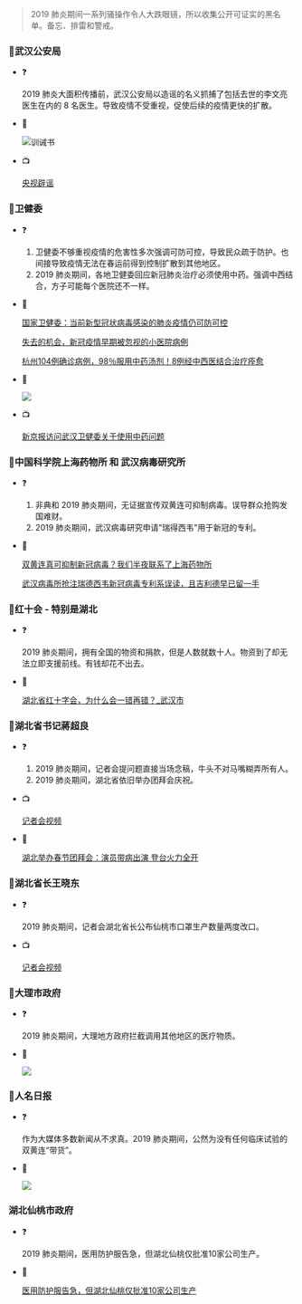 > 2019 肺炎期间一系列骚操作令人大跌眼镜，所以收集公开可证实的黑名单。备忘、排雷和警戒。

### 🚫武汉公安局

- ❓
  
  2019 肺炎大面积传播前，武汉公安局以造谣的名义抓捕了包括去世的李文亮医生在内的 8 名医生。导致疫情不受重视，促使后续的疫情更快的扩散。  
  
- 🗾
  
  <img src="https://cdn.jsdelivr.net/gh/linsyorozuya/Black-Heart-Vip@master/media/IMG_1767.jpeg"   alt="训诫书" />
  
- 📺
  
  [央视辟谣](media/fake.MOV)


### 🚫卫健委

- ❓

  1. 卫健委不够重视疫情的危害性多次强调可防可控，导致民众疏于防护。也间接导致疫情无法在春运前得到控制扩散到其他地区。
  2. 2019 肺炎期间，各地卫健委回应新冠肺炎治疗必须使用中药。强调中西结合，方子可能每个医院还不一样。
  
- 🔗

  [国家卫健委：当前新型冠状病毒感染的肺炎疫情仍可防可控](https://china.huanqiu.com/article/9CaKrnKoYBB)
  
  [失去的机会，新冠疫情早期被忽视的小医院病例](https://mp.weixin.qq.com/s?__biz=MzUzNjk4NTcyOA==&mid=2247488321&idx=1&sn=621c51534800e0b949e0bfb627fbcd7d&chksm=faecbaaecd9b33b81f5cb8be4a293993d509220cbaa38fa7707b3e3e1e1cf281db1384a28801&mpshare=1&scene=1&srcid=&sharer_sharetime=1581387278594&sharer_shareid=81cadb1cb517e608ae85b8f6a24f95d1&exportkey=AbzKD1Q1huFE8AVRoSRQU6w%3D&pass_ticket=LQZWmUR%2Bk9mAVF3O0xG2u1KMtleYUSXT0Wdl8aVsaIieydHa7ykXpQkGoDs7Y7eC#rd)

  [杭州104例确诊病例，98％服用中药汤剂！8例经中西医结合治疗痊愈](https://new.qq.com/omn/20200206/20200206A0IGW600.html)

- 🗾
  
  <img src="https://cdn.jsdelivr.net/gh/linsyorozuya/Black-Heart-Vip@master/media/a716fd45ly1gafuu4tjy3j20ow0oa79t.jpg"    />

- 📺

  [新京报访问武汉卫健委关于使用中药问题](media/001Fn58Slx07AGZWJESk01041201fsb90E013.mp4)


### 🚫中国科学院上海药物所 和 武汉病毒研究所

- ❓

  1. 非典和 2019 肺炎期间，无证据宣传双黄连可抑制病毒。误导群众抢购发国难财。
  2. 2019 肺炎期间，武汉病毒研究申请"瑞得西韦"用于新冠的专利。

- 🔗

  [双黄连真可抑制新冠病毒？我们半夜联系了上海药物所](https://m.uczzd.cn/webview/news?app=uc-iflow&zzd_from=ucpush&aid=4801751863254753739&cid=100&uc_param_str=dndseiwifrvesvntgicp&uc_biz_str=S:custom%7CC:iflow_site%7CK:true&from=uc_push&from_sm=kkframenew)
  
  [武汉病毒所抢注瑞德西韦新冠病毒专利系误读，且吉利德早已留一手](https://m.jiemian.com/article/3947746.html)


### 🚫红十会 - 特别是湖北

- ❓

  2019 肺炎期间，拥有全国的物资和捐款，但是人数就数十人。物资到了却无法立即支援前线。有钱却花不出去。

- 🔗

  [湖北省红十字会，为什么会一错再错？_武汉市](https://sohu.com/a/369795489_477856/?pvid=000115_3w_a)


### 🚫湖北省书记蔣超良

- ❓

  1. 2019 肺炎期间，记者会提问题直接当场念稿，牛头不对马嘴糊弄所有人。
  2. 2019 肺炎期间，湖北省依旧举办团拜会庆祝。

- 📺

  [记者会视频](media/0045b5Xdlx07ACsrmGZq01041201y7q60E010.mp4)
  
- 🔗

  [湖北举办春节团拜会：演员带病出演 登台火力全开](https://sohu.com/a/368656471_679976/?pvid=000115_3w_a)


### 🚫湖北省长王晓东

- ❓

  2019 肺炎期间，记者会湖北省长公布仙桃市口罩生产数量两度改口。

- 📺

  [记者会视频](media/003vnRpWlx07Au63vgQw010412002TCv0E010.mp4)


### 🚫大理市政府

- ❓

  2019 肺炎期间，大理地方政府拦截调用其他地区的医疗物质。

- 🗾

  <img src="https://cdn.jsdelivr.net/gh/linsyorozuya/Black-Heart-Vip@master/media/IMG_1758.jpeg"    />
  
  
### 🚫人名日报

- ❓

  作为大媒体多数新闻从不求真。2019 肺炎期间，公然为没有任何临床试验的双黄连“带货”。

- 🗾

  <img src="https://cdn.jsdelivr.net/gh/linsyorozuya/Black-Heart-Vip@master/media/75ae31f4d947b65b7285fe7b2603984e.jpg"    />

### 湖北仙桃市政府

- ❓

  2019 肺炎期间，医用防护服告急，但湖北仙桃仅批准10家公司生产。

- 🔗

  [医用防护服告急，但湖北仙桃仅批准10家公司生产](https://mp.weixin.qq.com/s/4SwZeLA8-yCDUQiUKouM8g)

